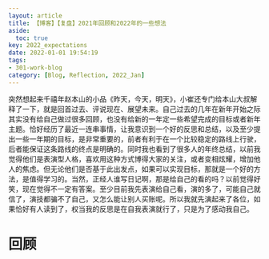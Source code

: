 ```yaml
---
layout: article
title: 【博客】【复盘】2021年回顾和2022年的一些想法
aside:
  toc: true
key: 2022_expectations
date: 2022-01-01 19:54:19
tags:
- 301-work-blog
category: [Blog, Reflection, 2022_Jan]
---
```


突然想起来千禧年赵本山的小品《昨天，今天，明天》，小崔还专门给本山大叔解释了一下，就是回首过去、评说现在、展望未来。自己过去的几年在新年开始之际其实没有给自己做过很多回顾，也没有给新的一年定一些希望完成的目标或者新年主题。恰好经历了最近一连串事情，让我意识到一个好的反思和总结，以及至少提出一些一年期的目标，是非常重要的，前者有利于在一个比较稳定的路线上行驶，后者能保证这条路线的终点是明确的。同时我也看到了很多人的年终总结，以前我觉得他们是表演型人格，喜欢用这种方式博得大家的关注，或者变相炫耀，增加他人的焦虑。但无论他们是否基于此出发点，如果可以实现目标，那就是一个好的方法，是值得学习的。当然，正经人谁写日记啊，那是给自己的看的吗？以前觉得好笑，现在觉得不一定有答案。至少目前我先表演给自己看，演的多了，可能自己就信了，演技都骗不了自己，又怎么能让别人买账呢。所以我就先演起来了各位，如果恰好有人读到了，权当我的反思是在自我表演就行了，只是为了感动我自己。

# 回顾


